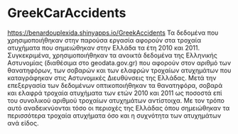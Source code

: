 # GreekCarAccidents
https://benardouplexida.shinyapps.io/GreekAccidents
Τα δεδομένα που χρησιμοποιήθηκαν στην παρούσα εργασία αφορούν στα τροχαία ατυχήματα που σημειώθηκαν στην Ελλάδα τα έτη 2010 και 2011. Συγκεκριμένα, χρησιμοποιήθηκαν τα ανοικτά δεδομένα της Ελληνικής Αστυνομίας (διαθέσιμα στο geodata.gov.gr) που αφορούν στον αριθμό των θανατηφόρων, των σοβαρών και των ελαφρών τροχαίων ατυχημάτων που καταγράφηκαν στις Αστυνομικές Διευθύνσεις της Ελλάδας. 
Μετά την επεξεργασία των δεδομένων οπτικοποιήθηκαν τα θανατηφόρα, σοβαρά και ελαφρά τροχαία ατυχήματα των ετών 2010 και 2011 ως ποσοστά επί του συνολικού αριθμού τροχαίων ατυχημάτων αντίστοιχα. 
Με τον τρόπο αυτό αναδεικνύονται τόσο οι περιοχές της Ελλάδας όπου σημειώθηκαν τα περισσότερα τροχαία ατυχήματα όσο και η συχνότητα των ατυχημάτων ανά είδος.  
